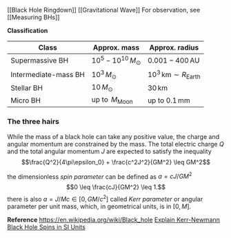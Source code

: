 
[[Black Hole Ringdown]]
[[Gravitational Wave]]
For observation, see [[Measuring BHs]]

**Classification**

| Class | Approx. mass | Approx. radius |
| ----- | ------------ | ---------------|
| Supermassive BH | $10^5-10^{10}\,M_\odot$ | $0.001-400\,\text{AU}$ |
| Intermediate-mass BH | $10^3\,M_\odot$ | $10^3\,\text{km}\sim R_\text{Earth}$ |
| Stellar BH | $10\,M_\odot$ | $30\,\text{km}$ |
| Micro BH | up to $\,M_\text{Moon}$ | up to $0.1\,\text{mm}$ |

### The three hairs
While the mass of a black hole can take any positive value, the charge and angular momentum are constrained by the mass. The total electric charge _Q_ and the total angular momentum _J_ are expected to satisfy the inequality
$$\frac{Q^2}{4\pi\epsilon_0} + \frac{c^2J^2}{GM^2} \leq GM^2$$

the dimensionless *spin parameter* can be defined as $a = cJ/GM^2$
$$0 \leq \frac{cJ}{GM^2} \leq 1.$$
there is also $a=J/Mc\in[0, GM/c^2]$ called *Kerr parameter* or angular parameter per unit mass, which, in geometrical units, is in $[0, M]$.


**Reference**
https://en.wikipedia.org/wiki/Black_hole
[Explain Kerr-Newmann Black Hole Spins in SI Units](https://physics.stackexchange.com/questions/338836/explain-kerr-newmann-black-hole-spins-in-si-units)
